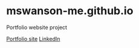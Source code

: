 # mswanson-me.github.io
Portfolio website project

[Portfolio site](https://mswanson-me.github.io)
[LinkedIn](https://www.linkedin.com/michaeldswanson)
